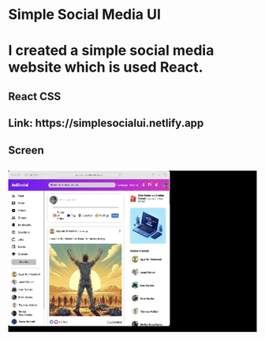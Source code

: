 <h1>Simple Social Media UI<h1>

I created a simple social media website which is used React.

<h2>React CSS<h2>
<h2>Link: https://simplesocialui.netlify.app<h2>
<h2> Screen <h2>

![](socialUI.gif)
